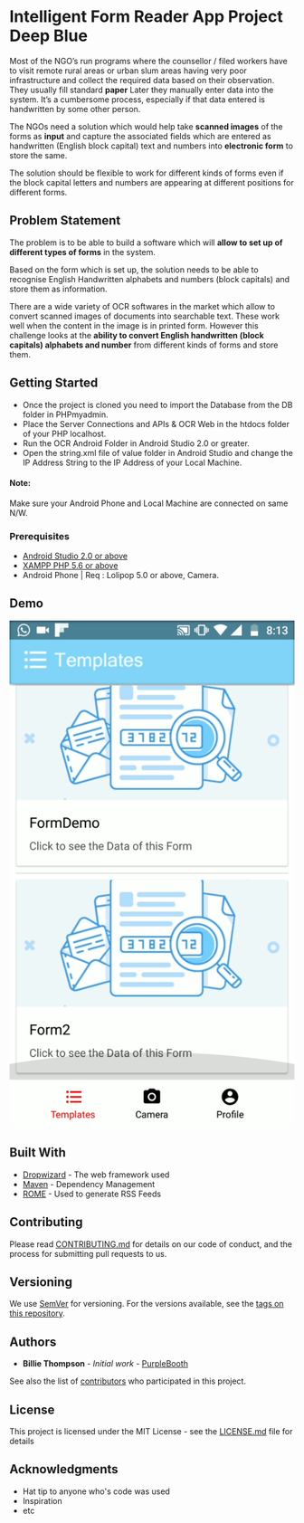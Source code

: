 # Intelligent Form Reader App Project Deep Blue

Most of the NGO’s run programs where the counsellor / filed workers have to visit remote rural areas or urban slum areas having very poor infrastructure and collect the required data based on their observation. They usually fill standard <strong>paper</strong> Later they manually enter data into the system. It’s a cumbersome process, especially if that data entered is handwritten by some other person.

The NGOs need a solution which would help take <strong>scanned images</strong> of the forms as <strong>input</strong> and capture the associated fields which are entered as handwritten (English block capital) text and numbers into <strong>electronic form</strong> to store the same.

The solution should be flexible to work for different kinds of forms even if the block capital letters and numbers are appearing at different positions for different forms.

## Problem Statement

The problem is to be able to build a software which will <strong>allow to set up of different types of forms</strong> in the system.

Based on the form which is set up, the solution needs to be able to recognise English Handwritten alphabets and numbers (block capitals) and store them as information.

There are a wide variety of OCR softwares in the market which allow to convert scanned images of documents into searchable text. These work well when the content in the image is in printed form. However this challenge looks at the <strong>ability to convert English handwritten (block capitals) alphabets and number</strong> from different kinds of forms and store them.

## Getting Started

* Once the project is cloned you need to import the Database from the DB folder in PHPmyadmin.
* Place the Server Connections and APIs & OCR Web in the htdocs folder of your PHP localhost.
* Run the OCR Android Folder in Android Studio 2.0 or greater.
* Open the string.xml file of value folder in Android Studio and change the IP Address String to the IP Address of your Local Machine.
#### Note: 
Make sure your Android Phone and Local Machine are connected on same N/W.


### Prerequisites

* [Android Studio 2.0 or above](https://developer.android.com/studio/index.html)
* [XAMPP PHP 5.6 or above](https://www.apachefriends.org/download.html)
* Android Phone | Req : Lolipop 5.0 or above, Camera.


## Demo

![Alt text](SS/main.png?raw=true "Template Activity")

## Built With

* [Dropwizard](http://www.dropwizard.io/1.0.2/docs/) - The web framework used
* [Maven](https://maven.apache.org/) - Dependency Management
* [ROME](https://rometools.github.io/rome/) - Used to generate RSS Feeds

## Contributing

Please read [CONTRIBUTING.md](https://gist.github.com/PurpleBooth/b24679402957c63ec426) for details on our code of conduct, and the process for submitting pull requests to us.

## Versioning

We use [SemVer](http://semver.org/) for versioning. For the versions available, see the [tags on this repository](https://github.com/your/project/tags). 

## Authors

* **Billie Thompson** - *Initial work* - [PurpleBooth](https://github.com/PurpleBooth)

See also the list of [contributors](https://github.com/your/project/contributors) who participated in this project.

## License

This project is licensed under the MIT License - see the [LICENSE.md](LICENSE.md) file for details

## Acknowledgments

* Hat tip to anyone who's code was used
* Inspiration
* etc
